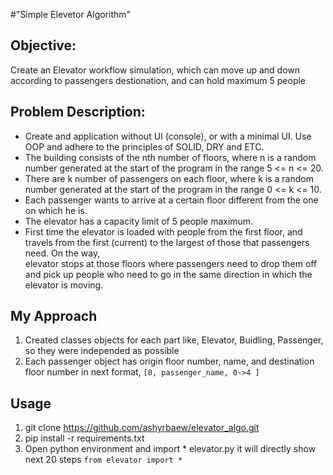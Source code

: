 #"Simple Elevetor Algorithm"

## Objective:
Create an Elevator workflow simulation, which can move up and down according to passengers destionation, and can hold maximum 5 people

## Problem Description:
* Create and application without UI (console), or with a minimal UI. Use OOP and adhere to the principles of SOLID, DRY and ETC.
* The building consists of the nth number of floors, where n is a random number generated at the start of the program in the range 5 <= n <= 20.
* There are k number of passengers on each floor, where k is a random number generated at the start of the program in the range 0 <= k <= 10.
* Each passenger wants to arrive at a certain floor different from the one on which he is.
* The elevator has a capacity limit of 5 people maximum.
* First time the elevator is loaded with people from the first floor, and travels from the first (current) to the largest of those that passengers need. On the way,  
  elevator stops at those floors where passengers need to drop them off and pick up people who need to go in the same direction in which the elevator is moving.

## My Approach
  1) Created classes objects for each part like, Elevator, Buidling, Passenger, so they were independed as possible
  2) Each passenger object has origin floor number, name, and destination floor number  in next format, ``` [0, passenger_name, 0->4 ] ```

## Usage
  1) git clone https://github.com/ashyrbaew/elevator_algo.git
  2) pip install -r requirements.txt
  3) Open python environment and import * elevator.py it will directly show next 20 steps ``` from elevator import * ```
